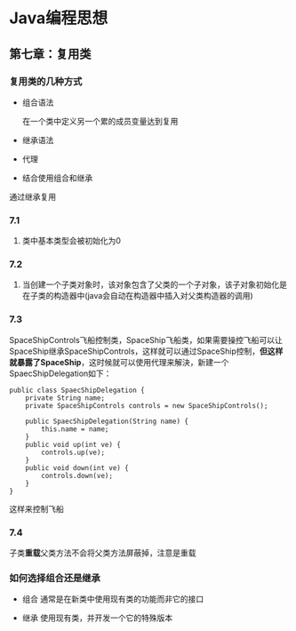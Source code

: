 # Java编程思想

## 第七章：复用类

### 复用类的几种方式


* 组合语法

	在一个类中定义另一个累的成员变量达到复用


* 继承语法
* 代理
* 结合使用组合和继承

通过继承复用

### 7.1
1. 类中基本类型会被初始化为0

### 7.2

1. 当创建一个子类对象时，该对象包含了父类的一个子对象，该子对象初始化是在子类的构造器中(java会自动在构造器中插入对父类构造器的调用)

### 7.3

SpaceShipControls飞船控制类，SpaceShip飞船类，如果需要操控飞船可以让SpaceShip继承SpaceShipControls，这样就可以通过SpaceShip控制，**但这样就暴露了SpaceShip**，这时候就可以使用代理来解決，新建一个SpaecShipDelegation如下：

	public class SpaecShipDelegation {
	    private String name;
	    private SpaceShipControls controls = new SpaceShipControls();
	
	    public SpaecShipDelegation(String name) {
	        this.name = name;
	    }
	    public void up(int ve) {
	        controls.up(ve);
	    }
	    public void down(int ve) {
	        controls.down(ve);
	    }
	}

这样来控制飞船

### 7.4
子类**重载**父类方法不会将父类方法屏蔽掉，注意是重载

### 如何选择组合还是继承

* 组合
通常是在新类中使用现有类的功能而非它的接口

* 继承
使用现有类，并开发一个它的特殊版本